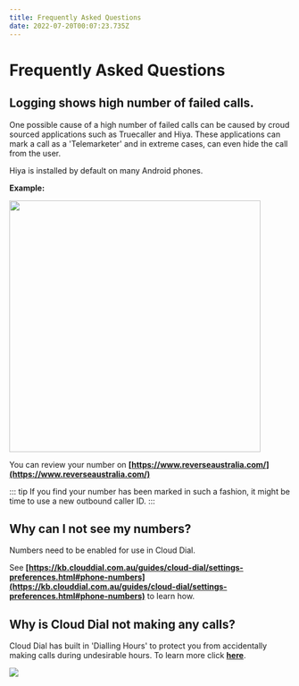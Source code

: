 ```yaml
---
title: Frequently Asked Questions
date: 2022-07-20T00:07:23.735Z
---
```

# Frequently Asked Questions

## Logging shows high number of failed calls.

One possible cause of a high number of failed calls can be caused by croud sourced applications such as Truecaller and Hiya. 
These applications can mark a call as a 'Telemarketer' and in extreme cases, can even hide the call from the user.

Hiya is installed by default on many Android phones.


**Example:**

<img style="width: auto; height: 450px;" src="/images/scam_call.png"> 

You can review your number on **[https://www.reverseaustralia.com/](https://www.reverseaustralia.com/)**

::: tip
If you find your number has been marked in such a fashion, it might be time to use a new outbound caller ID.
:::

## Why can I not see my numbers?

Numbers need to be enabled for use in Cloud Dial. 

See **[https://kb.clouddial.com.au/guides/cloud-dial/settings-preferences.html#phone-numbers](https://kb.clouddial.com.au/guides/cloud-dial/settings-preferences.html#phone-numbers)** to learn how.

## Why is Cloud Dial not making any calls?

Cloud Dial has built in 'Dialling Hours' to protect you from accidentally making calls during undesirable hours.
To learn more click **[here](https://kb.clouddial.com.au/guides/cloud-dial/settings-preferences.html#dialling-hours)**.

![](/images/clouddial_dialling_hours.png)